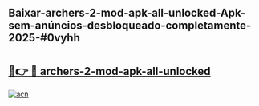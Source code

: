 ## Baixar-archers-2-mod-apk-all-unlocked-Apk-sem-anúncios-desbloqueado-completamente-2025-#0vyhh

# <h2><a href="https://ainizakaria.my?title=archers-2-mod-apk-all-unlocked&ref=20M">🔗👉 🔴 archers-2-mod-apk-all-unlocked</a></h2>

[![acn](https://github.com/user-attachments/assets/0f9c940e-d8b0-45ae-aac7-cd30a18b3e1c)](https://ainizakaria.my?title=archers-2-mod-apk-all-unlocked&ref=20M)

